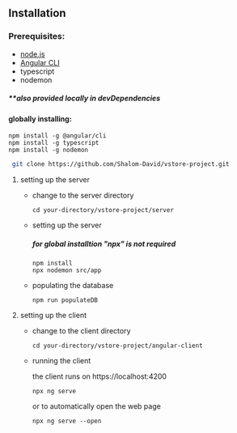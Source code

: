 ## Installation

### Prerequisites:

- [node.js](https://nodejs.org/en)
- [Angular CLI](https://github.com/angular/angular-cli)
- typescript
- nodemon

##### \*\*also provided locally in devDependencies

#### globally installing:

```
npm install -g @angular/cli
npm install -g typescript
npm install -g nodemon
```

```bash
 git clone https://github.com/Shalom-David/vstore-project.git
```

1. setting up the server

   - change to the server directory

     ```
     cd your-directory/vstore-project/server
     ```

   - setting up the server

     ##### for global installtion "npx" is not required

     ```
     npm install
     npx nodemon src/app
     ```

   - populating the database

     ```
     npm run populateDB
     ```

2. setting up the client

   - change to the client directory

     ```
     cd your-directory/vstore-project/angular-client
     ```

   - running the client

     the client runs on https://localhost:4200

     ```
     npx ng serve
     ```

     or to automatically open the web page

     ```
     npx ng serve --open
     ```
